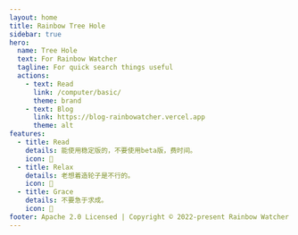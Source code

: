 ```yaml
---
layout: home
title: Rainbow Tree Hole
sidebar: true
hero:
  name: Tree Hole
  text: For Rainbow Watcher
  tagline: For quick search things useful
  actions:
    - text: Read
      link: /computer/basic/
      theme: brand
    - text: Blog
      link: https://blog-rainbowatcher.vercel.app
      theme: alt
features:
  - title: Read
    details: 能使用稳定版的，不要使用beta版，费时间。
    icon: 📖
  - title: Relax
    details: 老想着造轮子是不行的。
    icon: 🍵
  - title: Grace
    details: 不要急于求成。
    icon: 🍷
footer: Apache 2.0 Licensed | Copyright © 2022-present Rainbow Watcher
---
```


<!-- <script>
import Home from '@rainbowatcher/theme-sika/components/Home.vue'
</script>

<Home /> -->